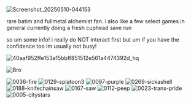 ![Screenshot_20250510-044153](https://github.com/user-attachments/assets/9270e8a5-1cd3-476d-877b-4adf1135fa87)

 rare batim and fullmetal alchemist fan. i also like a few select games in general currently doing a fresh cuphead save run

so um some info! i really do NOT interact first but um if you have the confidence too im usually not busy! 

![40aaf952ffe153e15bbff851512e561a4474392d_hq](https://github.com/user-attachments/assets/53ad2aca-f368-4438-8545-ad4c6adfdebd)

![Bro](https://github.com/user-attachments/assets/9855386e-d356-4e80-9b9e-904f6f472a81)

![0036-fire](https://github.com/user-attachments/assets/11ea711f-7e08-4033-b464-4c07b3e0bed0)
![0129-splatoon3](https://github.com/user-attachments/assets/30f95f65-ad2e-4b46-ba0b-39e496dd64fd)
![0097-purple](https://github.com/user-attachments/assets/9d1c975c-f12e-4b7e-89a9-853c8dcde837)
![0269-sickashell](https://github.com/user-attachments/assets/d4fd1f32-2525-4fae-bf8e-7fdcd3e98f6f)
![0188-knifechainsaw](https://github.com/user-attachments/assets/f70cdbe9-0fde-45a9-8f19-04e07430b214)
![0167-saw](https://github.com/user-attachments/assets/f5d911f6-bda7-49b7-9303-0a92e2c7bdd1)
![0112-peep](https://github.com/user-attachments/assets/3c2c6039-3025-414a-8311-875cac0f9320)
![0023-trans-pride](https://github.com/user-attachments/assets/4865930e-d852-4e85-a6ef-f50271a4d93f)
![0005-citystars](https://github.com/user-attachments/assets/fc5d50c0-33f0-4b81-834e-643f9bddf0f5)
⠀⠀ 
⠀⠀⠀⠀

